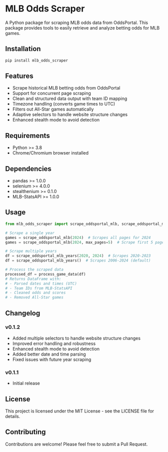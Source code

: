 # MLB Odds Scraper

A Python package for scraping MLB odds data from OddsPortal. This package provides tools to easily retrieve and analyze betting odds for MLB games.

## Installation

```bash
pip install mlb_odds_scraper
```

## Features

- Scrape historical MLB betting odds from OddsPortal
- Support for concurrent page scraping
- Clean and structured data output with team ID mapping
- Timezone handling (converts game times to UTC)
- Filters out All-Star games automatically
- Adaptive selectors to handle website structure changes
- Enhanced stealth mode to avoid detection

## Requirements

- Python >= 3.8
- Chrome/Chromium browser installed

## Dependencies

- pandas >= 1.0.0
- selenium >= 4.0.0
- stealthenium >= 0.1.0
- MLB-StatsAPI >= 1.0.0

## Usage

```python
from mlb_odds_scraper import scrape_oddsportal_mlb, scrape_oddsportal_mlb_years, process_game_data

# Scrape a single year
games = scrape_oddsportal_mlb(2024)  # Scrapes all pages for 2024
games = scrape_oddsportal_mlb(2024, max_pages=5)  # Scrape first 5 pages only

# Scrape multiple years
df = scrape_oddsportal_mlb_years(2020, 2024)  # Scrapes 2020-2023
df = scrape_oddsportal_mlb_years()  # Scrapes 2006-2024 (default)

# Process the scraped data
processed_df = process_game_data(df)
# Returns DataFrame with:
# - Parsed dates and times (UTC)
# - Team IDs from MLB-StatsAPI
# - Cleaned odds and scores
# - Removed All-Star games
```

## Changelog

### v0.1.2
- Added multiple selectors to handle website structure changes
- Improved error handling and robustness
- Enhanced stealth mode to avoid detection
- Added better date and time parsing
- Fixed issues with future year scraping

### v0.1.1
- Initial release

## License

This project is licensed under the MIT License - see the LICENSE file for details.

## Contributing

Contributions are welcome! Please feel free to submit a Pull Request. 